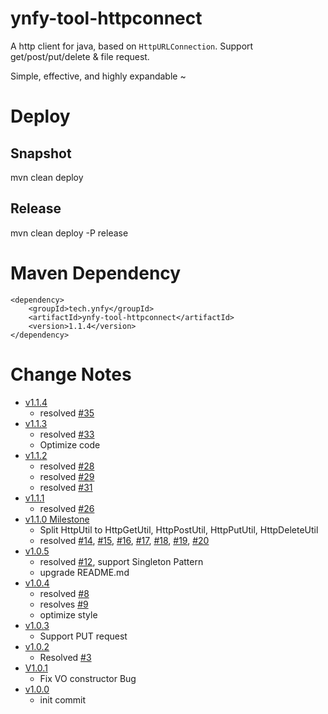 # ynfy-tool-httpconnect

A http client for java, based on `HttpURLConnection`. Support get/post/put/delete & file request.

Simple, effective, and highly expandable ~

# Deploy
## Snapshot
mvn clean deploy

## Release
mvn clean deploy -P release

# Maven Dependency
```
<dependency>
    <groupId>tech.ynfy</groupId>
    <artifactId>ynfy-tool-httpconnect</artifactId>
    <version>1.1.4</version>
</dependency>
```

# Change Notes
+ [v1.1.4](https://github.com/ynfy-tech/ynfy-tool-httpconnect/releases/tag/v1.1.4)
    + resolved [#35](https://github.com/ynfy-tech/ynfy-tool-httpconnect/issues/35)
+ [v1.1.3](https://github.com/ynfy-tech/ynfy-tool-httpconnect/releases/tag/v1.1.3)
    + resolved [#33](https://github.com/ynfy-tech/ynfy-tool-httpconnect/issues/33)
    + Optimize code
+ [v1.1.2](https://github.com/ynfy-tech/ynfy-tool-httpconnect/releases/tag/v1.1.2)
    + resolved [#28](https://github.com/ynfy-tech/ynfy-tool-httpconnect/issues/28)
    + resolved [#29](https://github.com/ynfy-tech/ynfy-tool-httpconnect/issues/29)
    + resolved [#31](https://github.com/ynfy-tech/ynfy-tool-httpconnect/issues/31)
+ [v1.1.1](https://github.com/ynfy-tech/ynfy-tool-httpconnect/releases/tag/v1.1.1)
    + resolved [#26](https://github.com/ynfy-tech/ynfy-tool-httpconnect/issues/26)
+ [v1.1.0 Milestone](https://github.com/ynfy-tech/ynfy-tool-httpconnect/releases/tag/v1.1.0)
    + Split HttpUtil to HttpGetUtil, HttpPostUtil, HttpPutUtil, HttpDeleteUtil
    + resolved [#14](https://github.com/ynfy-tech/ynfy-tool-httpconnect/issues/14), [#15](https://github.com/ynfy-tech/ynfy-tool-httpconnect/issues/15), [#16](https://github.com/ynfy-tech/ynfy-tool-httpconnect/issues/16), [#17](https://github.com/ynfy-tech/ynfy-tool-httpconnect/issues/17), [#18](https://github.com/ynfy-tech/ynfy-tool-httpconnect/issues/18), [#19](https://github.com/ynfy-tech/ynfy-tool-httpconnect/issues/19), [#20](https://github.com/ynfy-tech/ynfy-tool-httpconnect/issues/20)
+ [v1.0.5](https://github.com/ynfy-tech/ynfy-tool-httpconnect/releases/tag/v1.0.5)
    + resolved [#12](https://github.com/ynfy-tech/ynfy-tool-httpconnect/issues/12), support Singleton Pattern
    + upgrade README.md
+ [v1.0.4](https://github.com/ynfy-tech/ynfy-tool-httpconnect/releases/tag/v1.0.4)
    + resolved [#8](https://github.com/ynfy-tech/ynfy-tool-httpconnect/issues/8)
    + resolves [#9](https://github.com/ynfy-tech/ynfy-tool-httpconnect/issues/9)
    + optimize style
+ [v1.0.3](https://github.com/ynfy-tech/ynfy-tool-httpconnect/releases/tag/v1.0.3)
    + Support PUT request
+ [v1.0.2](https://github.com/ynfy-tech/ynfy-tool-httpconnect/releases/tag/V1.0.2)
    + Resolved [#3](https://github.com/ynfy-tech/ynfy-tool-httpconnect/issues/3)
+ [V1.0.1](https://github.com/ynfy-tech/ynfy-tool-httpconnect/releases/tag/V1.0.1)
    - Fix VO constructor Bug
+ [v1.0.0](https://github.com/ynfy-tech/ynfy-tool-httpconnect/releases/tag/v1.0.0)
    + init commit






